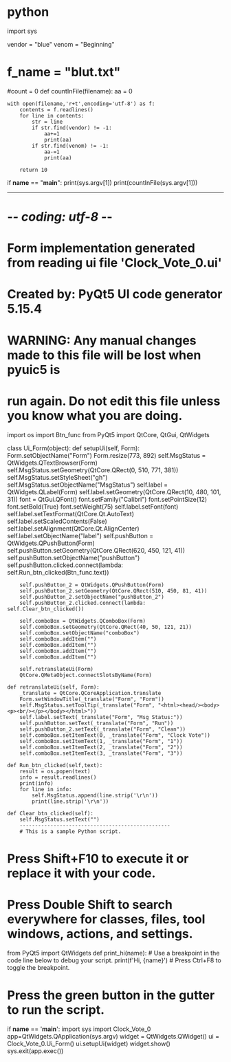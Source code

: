 # python
import sys

vendor = "blue"
venom = "Beginning"
# f_name = "blut.txt"
#count = 0
def countInFile(filename):
    aa = 0

    with open(filename,'r+t',encoding='utf-8') as f:
        contents = f.readlines()
        for line in contents:
            str = line
            if str.find(vendor) != -1:
                aa+=1
                print(aa)
            if str.find(venom) != -1:
                aa-=1
                print(aa)  
        
        return 10

if __name__ == "__main__":
    print(sys.argv[1])
    print(countInFile(sys.argv[1]))
    
------------------------------------------------------------------------------------------------
# -*- coding: utf-8 -*-

# Form implementation generated from reading ui file 'Clock_Vote_0.ui'
#
# Created by: PyQt5 UI code generator 5.15.4
#
# WARNING: Any manual changes made to this file will be lost when pyuic5 is
# run again.  Do not edit this file unless you know what you are doing.
import os
import Btn_func
from PyQt5 import QtCore, QtGui, QtWidgets


class Ui_Form(object):
    def setupUi(self, Form):
        Form.setObjectName("Form")
        Form.resize(773, 892)
        self.MsgStatus = QtWidgets.QTextBrowser(Form)
        self.MsgStatus.setGeometry(QtCore.QRect(0, 510, 771, 381))
        self.MsgStatus.setStyleSheet("gh")
        self.MsgStatus.setObjectName("MsgStatus")
        self.label = QtWidgets.QLabel(Form)
        self.label.setGeometry(QtCore.QRect(10, 480, 101, 31))
        font = QtGui.QFont()
        font.setFamily("Calibri")
        font.setPointSize(12)
        font.setBold(True)
        font.setWeight(75)
        self.label.setFont(font)
        self.label.setTextFormat(QtCore.Qt.AutoText)
        self.label.setScaledContents(False)
        self.label.setAlignment(QtCore.Qt.AlignCenter)
        self.label.setObjectName("label")
        self.pushButton = QtWidgets.QPushButton(Form)
        self.pushButton.setGeometry(QtCore.QRect(620, 450, 121, 41))
        self.pushButton.setObjectName("pushButton")
        self.pushButton.clicked.connect(lambda: self.Run_btn_clicked(Btn_func.text))

        self.pushButton_2 = QtWidgets.QPushButton(Form)
        self.pushButton_2.setGeometry(QtCore.QRect(510, 450, 81, 41))
        self.pushButton_2.setObjectName("pushButton_2")
        self.pushButton_2.clicked.connect(lambda: self.Clear_btn_clicked())

        self.comboBox = QtWidgets.QComboBox(Form)
        self.comboBox.setGeometry(QtCore.QRect(40, 50, 121, 21))
        self.comboBox.setObjectName("comboBox")
        self.comboBox.addItem("")
        self.comboBox.addItem("")
        self.comboBox.addItem("")
        self.comboBox.addItem("")

        self.retranslateUi(Form)
        QtCore.QMetaObject.connectSlotsByName(Form)

    def retranslateUi(self, Form):
        _translate = QtCore.QCoreApplication.translate
        Form.setWindowTitle(_translate("Form", "Form"))
        self.MsgStatus.setToolTip(_translate("Form", "<html><head/><body><p><br/></p></body></html>"))
        self.label.setText(_translate("Form", "Msg Status:"))
        self.pushButton.setText(_translate("Form", "Run"))
        self.pushButton_2.setText(_translate("Form", "Clean"))
        self.comboBox.setItemText(0, _translate("Form", "Clock Vote"))
        self.comboBox.setItemText(1, _translate("Form", "1"))
        self.comboBox.setItemText(2, _translate("Form", "2"))
        self.comboBox.setItemText(3, _translate("Form", "3"))

    def Run_btn_clicked(self,text):
        result = os.popen(text)
        info = result.readlines()
        print(info)
        for line in info:
            self.MsgStatus.append(line.strip('\r\n'))
            print(line.strip('\r\n'))

    def Clear_btn_clicked(self):
        self.MsgStatus.setText("")
        -------------------------------------------------
        # This is a sample Python script.

# Press Shift+F10 to execute it or replace it with your code.
# Press Double Shift to search everywhere for classes, files, tool windows, actions, and settings.

from PyQt5 import QtWidgets
def print_hi(name):
    # Use a breakpoint in the code line below to debug your script.
    print(f'Hi, {name}')  # Press Ctrl+F8 to toggle the breakpoint.


# Press the green button in the gutter to run the script.
if __name__ == '__main__':
    import sys
    import Clock_Vote_0
    app=QtWidgets.QApplication(sys.argv)
    widget = QtWidgets.QWidget()
    ui = Clock_Vote_0.Ui_Form()
    ui.setupUi(widget)
    widget.show()
    sys.exit(app.exec())

